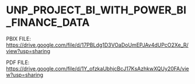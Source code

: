 # UNP_PROJECT_BI_WITH_POWER_BI_FINANCE_DATA

PBIX FILE: https://drive.google.com/file/d/17PBLdg1D3VOaDoUmEPJAv4dUPcO2Xe_R/view?usp=sharing

PDF FILE: https://drive.google.com/file/d/1Y_ofzkaUbhjcBcJ17KsAzhkwXQUy20FA/view?usp=sharing
